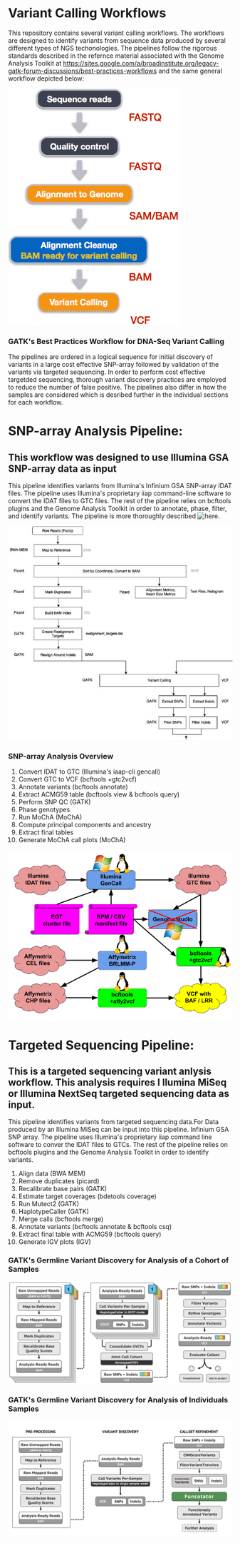 # Variant Calling Workflows
This repository contains several variant calling workflows. The workflows are designed to identify variants from sequence data produced by several different types of NGS techonologies. The pipelines follow the rigorous standards described in the refernce material associated with the Genome Analysis Toolkit at  https://sites.google.com/a/broadinstitute.org/legacy-gatk-forum-discussions/best-practices-workflows  and the same general workflow depicted below:

![](misc/Pipeline-Images/variant_calling_workflow.png)

### GATK's Best Practices Workflow for DNA-Seq Variant Calling
The pipelines are ordered in a logical sequence for initial discovery of variants in a large cost effective SNP-array followed by validation of the variants via targeted sequencing. In order to perform cost effective targetded sequencing, thorough variant discovery practices are employed to reduce the number of false positive. The pipelines also differ in how the samples are considered which is desribed further in the individual sections for each workflow.

# SNP-array Analysis Pipeline:
## This workflow was designed to use Illumina GSA SNP-array data as input
This pipeline identifies variants from Illumina's Infinium GSA SNP-array IDAT files. The pipeline uses Illumina's proprietary iiap command-line software to convert the IDAT files to GTC files. The rest of the pipeline relies on bcftools plugins and the Genome Analysis Toolkit in order to annotate, phase, filter, and identify variants. The pipeline is more thoroughly described ![here](https://github.com/freeseek/gtc2vcf).

![](/misc/Pipeline-Images/variant-calling-pipeline.jpeg)


### SNP-array Analysis Overview
1) Convert IDAT to GTC (Illumina's iaap-cli gencall)
2) Convert GTC to VCF (bcftools +gtc2vcf)
3) Annotate variants (bcftools annotate)
4) Extract ACMG59 table (bcftools view & bcftools query)
5) Perform SNP QC (GATK)
6) Phase genotypes 
7) Run MoChA (MoChA)
8) Compute principal components and ancestry
9) Extract final tables
10) Generate MoChA call plots (MoChA)

![GVC](/misc/Pipeline-Images/gtc2vcf.png)


# Targeted Sequencing Pipeline:
## This is a targeted sequencing variant anlysis workflow. This analysis requires I llumina MiSeq or Illumina NextSeq targeted sequencing data as input.
This pipeline identifies variants from targeted sequencing data.For Data produced by an Illumina MiSeq can be input into this pipeline. Infinium GSA SNP array. The pipeline uses Illumina's proprietary iiap command line software to conver the IDAT files to GTCs. The rest of the pipeline relies on bcftools plugins and the Genome Analysis Toolkit in order to identify variants.

1) Align data (BWA MEM)
2) Remove duplicates (picard)
3) Recalibrate base pairs (GATK)
4) Estimate target coverages (bdetools coverage)
5) Run Mutect2 (GATK)
6) HaplotypeCaller (GATK)
7) Merge calls (bcftools merge)
8) Annotate variants (bcftools annotate & bcftools csq)
9) Extract final table with ACMG59 (bcftools query)
9) Generate IGV plots (IGV)


### GATK's Germline Variant Discovery for Analysis of a Cohort of Samples
![GVC](/misc/Pipeline-Images/Germline_Cohort_Variant_Discovery.png)

### GATK's Germline Variant Discovery for Analysis of Individuals Samples
![GVS](/misc/Pipeline-Images/Germline_Single_Sample_Variant_Discovery.png)

